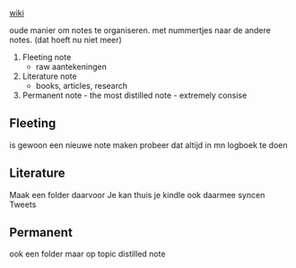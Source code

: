 [wiki](https://en.wikipedia.org/wiki/Zettelkasten)

oude manier om notes te organiseren. met nummertjes naar de andere notes. (dat hoeft nu niet meer)

1. Fleeting note
	 - raw aantekeningen
2. Literature note
	- books, articles, research
3. Permanent note
	   - the most distilled note
	   - extremely consise

## Fleeting 
is gewoon een nieuwe note maken
probeer dat altijd in mn logboek te doen

## Literature
Maak een folder daarvoor
Je kan thuis je kindle ook daarmee syncen
Tweets

## Permanent
ook een folder maar op topic
distilled note




